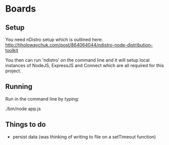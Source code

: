 Boards
======

Setup
-----

You need nDistro setup which is outlined here: http://tjholowaychuk.com/post/864064044/ndistro-node-distribution-toolkit

You then can run 'ndistro' on the command line and it will setup local instances of NodeJS, ExpressJS and Connect which are all required for this project.

Running
-------

Run in the command line by typing:

  ./bin/node app.js

Things to do
------------

* persist data (was thinking of writing to file on a setTimeout function)


